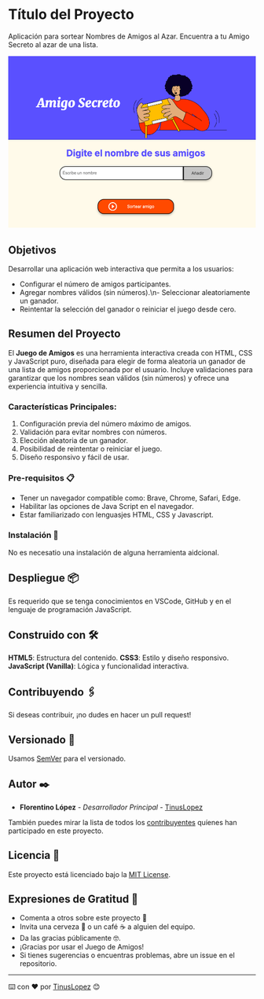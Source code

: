 # Título del Proyecto

Aplicación para sortear Nombres de Amigos al Azar. Encuentra a tu Amigo Secreto al azar de una lista.

![Aplicación: Amigo Secreto](./assets/app.png)

## Objetivos 
Desarrollar una aplicación web interactiva que permita a los usuarios:
- Configurar el número de amigos participantes.
- Agregar nombres válidos (sin números).\n- Seleccionar aleatoriamente un ganador.
- Reintentar la selección del ganador o reiniciar el juego desde cero.

## Resumen del Proyecto
El **Juego de Amigos** es una herramienta interactiva creada con HTML, CSS y JavaScript puro, diseñada para elegir de forma aleatoria un ganador de una lista de amigos proporcionada por el usuario. Incluye validaciones para garantizar que los nombres sean válidos (sin números) y ofrece una experiencia intuitiva y sencilla.

### Características Principales:
1. Configuración previa del número máximo de amigos.
2. Validación para evitar nombres con números.
3. Elección aleatoria de un ganador.
4. Posibilidad de reintentar o reiniciar el juego.
5. Diseño responsivo y fácil de usar.

### Pre-requisitos 📋

- Tener un navegador compatible como: Brave, Chrome, Safari, Edge.
- Habilitar las opciones de Java Script en el navegador.
- Estar familiarizado con lenguasjes HTML, CSS y Javascript.

### Instalación 🔧

No es necesatio una instalación de alguna herramienta aidcional.

## Despliegue 📦

Es requerido que se tenga conocimientos en VSCode, GitHub y en el lenguaje de programación JavaScript.

## Construido con 🛠️

**HTML5**: Estructura del contenido.
**CSS3**: Estilo y diseño responsivo.
**JavaScript (Vanilla)**: Lógica y funcionalidad interactiva.

## Contribuyendo 🖇️

Si deseas contribuir, ¡no dudes en hacer un pull request!

## Versionado 📌

Usamos [SemVer](http://semver.org/) para el versionado.

## Autor ✒️

* **Florentino López** - *Desarrollador Principal* - [TinusLopez](https://github.com/TinusLopez)

También puedes mirar la lista de todos los [contribuyentes](https://github.com/your/project/contributors) quíenes han participado en este proyecto. 

## Licencia 📄

Este proyecto está licenciado bajo la [MIT License](https://opensource.org/licenses/MIT).

## Expresiones de Gratitud 🎁

* Comenta a otros sobre este proyecto 📢
* Invita una cerveza 🍺 o un café ☕ a alguien del equipo. 
* Da las gracias públicamente 🤓.
* ¡Gracias por usar el Juego de Amigos!
* Si tienes sugerencias o encuentras problemas, abre un issue en el repositorio.



---
⌨️ con ❤️ por [TinusLopez](https://github.com/TinusLopez) 😊